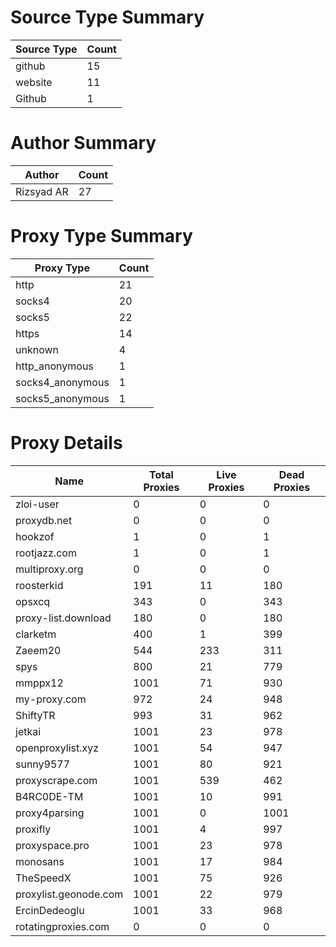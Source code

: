 # Source Type Summary

| Source Type | Count |
|-------------|-------|
| github | 15 |
| website | 11 |
| Github | 1 |


# Author Summary

| Author | Count |
|--------|-------|
| Rizsyad AR | 27 |


# Proxy Type Summary

| Proxy Type | Count |
|------------|-------|
| http | 21 |
| socks4 | 20 |
| socks5 | 22 |
| https | 14 |
| unknown | 4 |
| http_anonymous | 1 |
| socks4_anonymous | 1 |
| socks5_anonymous | 1 |


# Proxy Details

| Name | Total Proxies | Live Proxies | Dead Proxies |
|------|---------------|--------------|---------------|
| zloi-user | 0 | 0 | 0 |
| proxydb.net | 0 | 0 | 0 |
| hookzof | 1 | 0 | 1 |
| rootjazz.com | 1 | 0 | 1 |
| multiproxy.org | 0 | 0 | 0 |
| roosterkid | 191 | 11 | 180 |
| opsxcq | 343 | 0 | 343 |
| proxy-list.download | 180 | 0 | 180 |
| clarketm | 400 | 1 | 399 |
| Zaeem20 | 544 | 233 | 311 |
| spys | 800 | 21 | 779 |
| mmppx12 | 1001 | 71 | 930 |
| my-proxy.com | 972 | 24 | 948 |
| ShiftyTR | 993 | 31 | 962 |
| jetkai | 1001 | 23 | 978 |
| openproxylist.xyz | 1001 | 54 | 947 |
| sunny9577 | 1001 | 80 | 921 |
| proxyscrape.com | 1001 | 539 | 462 |
| B4RC0DE-TM | 1001 | 10 | 991 |
| proxy4parsing | 1001 | 0 | 1001 |
| proxifly | 1001 | 4 | 997 |
| proxyspace.pro | 1001 | 23 | 978 |
| monosans | 1001 | 17 | 984 |
| TheSpeedX | 1001 | 75 | 926 |
| proxylist.geonode.com | 1001 | 22 | 979 |
| ErcinDedeoglu | 1001 | 33 | 968 |
| rotatingproxies.com | 0 | 0 | 0 |
